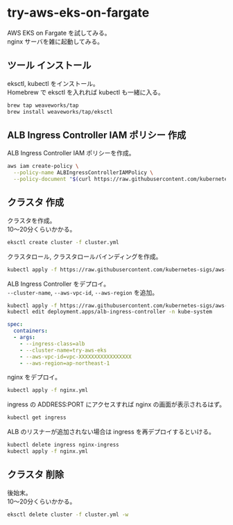 # try-aws-eks-on-fargate

AWS EKS on Fargate を試してみる。  
nginx サーバを雑に起動してみる。  

## ツール インストール

eksctl, kubectl をインストール。  
Homebrew で eksctl を入れれば kubectl も一緒に入る。  

```sh
brew tap weaveworks/tap
brew install weaveworks/tap/eksctl
```

## ALB Ingress Controller IAM ポリシー 作成

ALB Ingress Controller IAM ポリシーを作成。  

```sh
aws iam create-policy \
  --policy-name ALBIngressControllerIAMPolicy \
  --policy-document "$(curl https://raw.githubusercontent.com/kubernetes-sigs/aws-alb-ingress-controller/v1.1.4/docs/examples/iam-policy.json)"
```

## クラスタ 作成

クラスタを作成。  
10〜20分くらいかかる。  

```sh
eksctl create cluster -f cluster.yml
```

クラスタロール, クラスタロールバインディングを作成。  

```sh
kubectl apply -f https://raw.githubusercontent.com/kubernetes-sigs/aws-alb-ingress-controller/v1.1.4/docs/examples/rbac-role.yaml
```

ALB Ingress Controller をデプロイ。  
`--cluster-name`, `--aws-vpc-id`, `--aws-region` を追加。  

```sh
kubectl apply -f https://raw.githubusercontent.com/kubernetes-sigs/aws-alb-ingress-controller/v1.1.4/docs/examples/alb-ingress-controller.yaml
kubectl edit deployment.apps/alb-ingress-controller -n kube-system
```

```yml
spec:
  containers:
  - args:
    - --ingress-class=alb
    - --cluster-name=try-aws-eks
    - --aws-vpc-id=vpc-XXXXXXXXXXXXXXXXX
    - --aws-region=ap-northeast-1
```

nginx をデプロイ。  

```sh
kubectl apply -f nginx.yml
```

ingress の ADDRESS:PORT にアクセスすれば nginx の画面が表示されるはず。  

```sh
kubectl get ingress
```

ALB のリスナーが追加されない場合は ingress を再デプロイするといける。  

```sh
kubectl delete ingress nginx-ingress
kubectl apply -f nginx.yml
```

## クラスタ 削除

後始末。  
10〜20分くらいかかる。  

```sh
eksctl delete cluster -f cluster.yml -w
```
